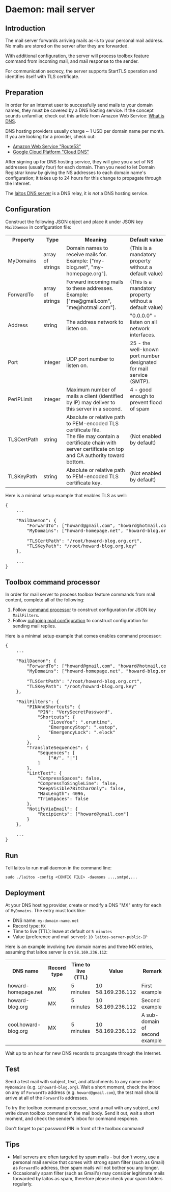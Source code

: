 # Daemon: mail server

## Introduction
The mail server forwards arriving mails as-is to your personal mail address. No mails are stored on the server after
they are forwarded.

With additional configuration, the server will process toolbox feature command from incoming mail, and mail response to
the sender.

For communication secrecy, the server supports StartTLS operation and identifies itself with TLS certificate.

## Preparation
In order for an Internet user to successfully send mails to your domain names, they must be covered by a DNS hosting
service. If the concept sounds unfamiliar, check out this article from Amazon Web Service: [What is DNS](https://aws.amazon.com/route53/what-is-dns/).

DNS hosting providers usually charge ~ 1 USD per domain name per month. If you are looking for a provider, check out:
- [Amazon Web Service "Route53"](https://aws.amazon.com/route53/)
- [Google Cloud Platform "Cloud DNS"](https://cloud.google.com/dns/)

After signing up for DNS hosting service, they will give you a set of NS addresses (usually four) for each domain. Then
you need to let Domain Registrar know by giving the NS addresses to each domain name's configuration; it takes up to 24
hours for this change to propagate through the Internet.

The [laitos DNS server](https://github.com/HouzuoGuo/laitos/wiki/Daemon:-DNS-server) is a DNS relay, it is _not_ a DNS
hosting service.

## Configuration
Construct the following JSON object and place it under JSON key `MailDaemon` in configuration file:
<table>
<tr>
    <th>Property</th>
    <th>Type</th>
    <th>Meaning</th>
    <th>Default value</th>
</tr>
<tr>
    <td>MyDomains</td>
    <td>array of strings</td>
    <td>
        Domain names to receive mails for.
        <br/>
        Example: ["my-blog.net", "my-homepage.org"].
    </td>
    <td>(This is a mandatory property without a default value)</td>
</tr>
<tr>
    <td>ForwardTo</td>
    <td>array of strings</td>
    <td>
        Forward incoming mails to these addresses.
        <br/>
        Example: ["me@gmail.com", "me@hotmail.com"].
    </td>
    <td>(This is a mandatory property without a default value)</td>
</tr>
<tr>
    <td>Address</td>
    <td>string</td>
    <td>The address network to listen on.</td>
    <td>"0.0.0.0" - listen on all network interfaces.</td>
</tr>
<tr>
    <td>Port</td>
    <td>integer</td>
    <td>UDP port number to listen on.</td>
    <td>25 - the well-known port number designated for mail service (SMTP).</td>
</tr>
<tr>
    <td>PerIPLimit</td>
    <td>integer</td>
    <td>Maximum number of mails a client (identified by IP) may deliver to this server in a second.</td>
    <td>4 - good enough to prevent flood of spam</td>
</tr>
<tr>
    <td>TLSCertPath</td>
    <td>string</td>
    <td>
        Absolute or relative path to PEM-encoded TLS certificate file.
        <br/>
        The file may contain a certificate chain with server certificate on top and CA authority toward bottom.
    </td>
    <td>(Not enabled by default)</td>
</tr>
<tr>
    <td>TLSKeyPath</td>
    <td>string</td>
    <td>Absolute or relative path to PEM-encoded TLS certificate key.</td>
    <td>(Not enabled by default)</td>
</tr>
</table>


Here is a minimal setup example that enables TLS as well:
<pre>
{
    ...

    "MailDaemon": {
        "ForwardTo": ["howard@gmail.com", "howard@hotmail.com"],
        "MyDomains": ["howard-homepage.net", "howard-blog.org"],

        "TLSCertPath": "/root/howard-blog.org.crt",
        "TLSKeyPath": "/root/howard-blog.org.key"
    },

    ...
}
</pre>

## Toolbox command processor
In order for mail server to process toolbox feature commands from mail content, complete all of the following:

1. Follow [command processor](https://github.com/HouzuoGuo/laitos/wiki/Command-processor) to construct configuration for
   JSON key `MailFilters`.
2. Follow [outgoing mail configuration](https://github.com/HouzuoGuo/laitos/wiki/Outgoing-mail-configuration) to
   construct configuration for sending mail replies.

Here is a minimal setup example that comes enables command processor:
<pre>
{
    ...

    "MailDaemon": {
        "ForwardTo": ["howard@gmail.com", "howard@hotmail.com"],
        "MyDomains": ["howard-homepage.net", "howard-blog.org"],

        "TLSCertPath": "/root/howard-blog.org.crt",
        "TLSKeyPath": "/root/howard-blog.org.key"
    },

    "MailFilters": {
        "PINAndShortcuts": {
            "PIN": "VerySecretPassword",
            "Shortcuts": {
                "ILoveYou": ".eruntime",
                "EmergencyStop": ".estop",
                "EmergencyLock": ".elock"
            }
        },
        "TranslateSequences": {
            "Sequences": [
                ["#/", "|"]
            ]
        },
        "LintText": {
            "CompressSpaces": false,
            "CompressToSingleLine": false,
            "KeepVisible7BitCharOnly": false,
            "MaxLength": 4096,
            "TrimSpaces": false
        },
        "NotifyViaEmail": {
            "Recipients": ["howard@gmail.com"]
        }
    },

    ...
}
</pre>

## Run
Tell laitos to run mail daemon in the command line:

    sudo ./laitos -config <CONFIG FILE> -daemons ...,smtpd,...

## Deployment
At your DNS hosting provider, create or modify a DNS "MX" entry for each of `MyDomains`. The entry must look like:

- DNS name: `my-domain-name.net`
- Record type: `MX`
- Time to live (TTL): leave at default or `5 minutes`
- Value (preference and mail server): `10 laitos-server-public-IP`

Here is an example involving two domain names and three MX entries, assuming that laitos server is on `58.169.236.112`:

<table>
<tr>
    <th>DNS name</th>
    <th>Record type</th>
    <th>Time to live (TTL)</th>
    <th>Value</th>
    <th>Remark</th>
</tr>
<tr>
    <td>howard-homepage.net</td>
    <td>MX</td>
    <td>5 minutes</td>
    <td>10 58.169.236.112</td>
    <td>First example</td>
</tr>
<tr>
    <td>howard-blog.org</td>
    <td>MX</td>
    <td>5 minutes</td>
    <td>10 58.169.236.112</td>
    <td>Second example</td>
</tr>
<tr>
    <td>cool.howard-blog.org</td>
    <td>MX</td>
    <td>5 minutes</td>
    <td>10 58.169.236.112</td>
    <td>A sub-domain of second example</td>
</tr>
</table>

Wait up to an hour for new DNS records to propagate through the Internet.

## Test
Send a test mail with subject, text, and attachments to any name under `MyDomains` (e.g. `i@howard-blog.org`). Wait a
short moment, check the inbox on any of `ForwardTo` address (e.g. `howard@gmail.com`), the test mail should arrive at
all of the `ForwardTo` addresses.

To try the toolbox command processor, send a mail with any subject, and write down toolbox command in the mail body.
Send it out, wait a short moment, and check the sender's inbox for command response.

Don't forget to put password PIN in front of the toolbox command!

## Tips
- Mail servers are often targeted by spam mails - but don't worry, use a personal mail service that comes with strong
  spam filter (such as Gmail) as `ForwardTo` address, then spam mails will not bother you any longer.
- Occasionally spam filter (such as Gmail's) may consider legitimate mails forwarded by laitos as spam, therefore please
  check your spam folders regularly.